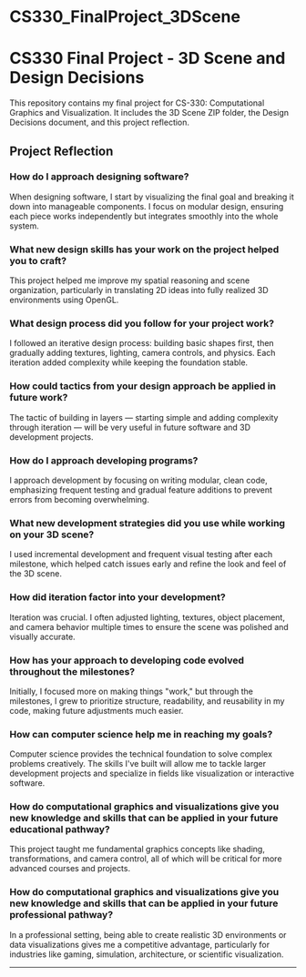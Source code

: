# CS330_FinalProject_3DScene
# CS330 Final Project - 3D Scene and Design Decisions

This repository contains my final project for CS-330: Computational Graphics and Visualization. It includes the 3D Scene ZIP folder, the Design Decisions document, and this project reflection.

## Project Reflection

### How do I approach designing software?
When designing software, I start by visualizing the final goal and breaking it down into manageable components. I focus on modular design, ensuring each piece works independently but integrates smoothly into the whole system.

### What new design skills has your work on the project helped you to craft?
This project helped me improve my spatial reasoning and scene organization, particularly in translating 2D ideas into fully realized 3D environments using OpenGL.

### What design process did you follow for your project work?
I followed an iterative design process: building basic shapes first, then gradually adding textures, lighting, camera controls, and physics. Each iteration added complexity while keeping the foundation stable.

### How could tactics from your design approach be applied in future work?
The tactic of building in layers — starting simple and adding complexity through iteration — will be very useful in future software and 3D development projects.

### How do I approach developing programs?
I approach development by focusing on writing modular, clean code, emphasizing frequent testing and gradual feature additions to prevent errors from becoming overwhelming.

### What new development strategies did you use while working on your 3D scene?
I used incremental development and frequent visual testing after each milestone, which helped catch issues early and refine the look and feel of the 3D scene.

### How did iteration factor into your development?
Iteration was crucial. I often adjusted lighting, textures, object placement, and camera behavior multiple times to ensure the scene was polished and visually accurate.

### How has your approach to developing code evolved throughout the milestones?
Initially, I focused more on making things "work," but through the milestones, I grew to prioritize structure, readability, and reusability in my code, making future adjustments much easier.

### How can computer science help me in reaching my goals?
Computer science provides the technical foundation to solve complex problems creatively. The skills I've built will allow me to tackle larger development projects and specialize in fields like visualization or interactive software.

### How do computational graphics and visualizations give you new knowledge and skills that can be applied in your future educational pathway?
This project taught me fundamental graphics concepts like shading, transformations, and camera control, all of which will be critical for more advanced courses and projects.

### How do computational graphics and visualizations give you new knowledge and skills that can be applied in your future professional pathway?
In a professional setting, being able to create realistic 3D environments or data visualizations gives me a competitive advantage, particularly for industries like gaming, simulation, architecture, or scientific visualization.

---
